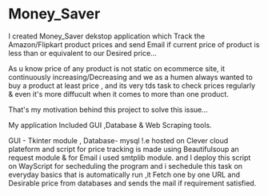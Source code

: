 # Money_Saver
I created Money_Saver dekstop application which Track the Amazon/Flipkart product prices and send Email if current price of product is 
less than or equivalent to our Desired price...

As u know price of any product is not static on ecommerce site, it continuously increasing/Decreasing  and we as a humen always wanted to buy 
a product at least price , and its very tds task to check prices regularly & even it's more diffucult when it comes to more than one product.

That's my motivation behind this project to solve this issue...

My application Included GUI ,Database & Web Scraping tools.



GUI - Tkinter module  ,
Database- mysql !.e hosted on Clever cloud plateform
and script for price tracking is made using Beautifulsoup an request module 
& for Email i used smtplib module. and I deploy this script on WayScript for secheduling the program and i sechedule this task on everyday 
basics that is automatically run ,it Fetch one by one URL and Desirable price from databases and sends the mail if requirement satisfied.
